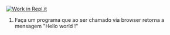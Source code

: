 [![Work in Repl.it](https://classroom.github.com/assets/work-in-replit-14baed9a392b3a25080506f3b7b6d57f295ec2978f6f33ec97e36a161684cbe9.svg)](https://classroom.github.com/online_ide?assignment_repo_id=4732969&assignment_repo_type=AssignmentRepo)
1) Faça um programa que ao ser chamado via browser retorna a mensagem "Hello world !"